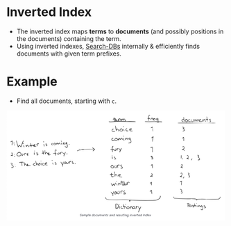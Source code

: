 # Inverted Index
- The inverted index maps **terms** to **documents** (and possibly positions in the documents) containing the term.
- Using inverted indexes, [Search-DBs](Readme.md) internally & efficiently finds documents with given term prefixes.

# Example
- Find all documents, starting with `c`.
  
![](../5_DataStructuresUsedInDB/assets/inverted_indexes.png)